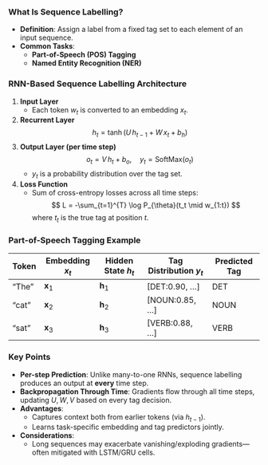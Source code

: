 ### What Is Sequence Labelling?
- **Definition**: Assign a label from a fixed tag set to each element of an input sequence.
- **Common Tasks**:
  - **Part-of-Speech (POS) Tagging**
  - **Named Entity Recognition (NER)**

### RNN-Based Sequence Labelling Architecture
1. **Input Layer**
   - Each token $w_t$ is converted to an embedding $x_t$.
2. **Recurrent Layer**
   $$
     h_t = \tanh\bigl(U\,h_{t-1} \;+\; W\,x_t \;+\; b_h\bigr)
   $$
3. **Output Layer (per time step)**
   $$
     o_t = V\,h_t + b_o,\quad
     y_t = \mathrm{SoftMax}(o_t)
   $$
   - $y_t$ is a probability distribution over the tag set.
4. **Loss Function**
   - Sum of cross-entropy losses across all time steps:
     $$
       L = -\sum_{t=1}^{T} \log P_{\theta}(t_t \mid w_{1:t})
     $$
   where $t_t$ is the true tag at position $t$.

### Part-of-Speech Tagging Example
| Token       | Embedding $x_t$ | Hidden State $h_t$ | Tag Distribution $y_t$ | Predicted Tag |
|-------------|-------------------|----------------------|---------------------------|---------------|
| “The”       | $\mathbf{x}_1$  | $\mathbf{h}_1$     | [DET:0.90, …]             | DET           |
| “cat”       | $\mathbf{x}_2$  | $\mathbf{h}_2$     | [NOUN:0.85, …]            | NOUN          |
| “sat”       | $\mathbf{x}_3$  | $\mathbf{h}_3$     | [VERB:0.88, …]            | VERB          |

### Key Points
- **Per-step Prediction**: Unlike many-to-one RNNs, sequence labelling produces an output at **every** time step.
- **Backpropagation Through Time**: Gradients flow through all time steps, updating $U, W, V$ based on every tag decision.
- **Advantages**:
  - Captures context both from earlier tokens (via $h_{t-1}$).
  - Learns task-specific embedding and tag predictors jointly.
- **Considerations**:
  - Long sequences may exacerbate vanishing/exploding gradients—often mitigated with LSTM/GRU cells.